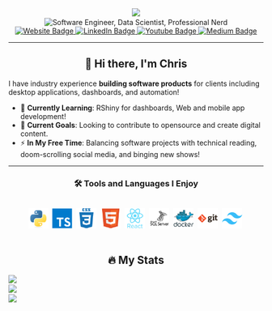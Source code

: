 <div id="header" align="center">
  <img src="./cat_bong.gif" width="150"/>
  <br>
  <img src="https://readme-typing-svg.herokuapp.com?font=monospace&color=ba2158&size=25&center=true&vCenter=true&lines=Software+Engineer;Data+Scientist;Professional+Nerd" alt="Software Engineer, Data Scientist, Professional Nerd">
  <div id="badges">
    <a href="https://www.christopherluu.com">
      <img src="https://img.shields.io/badge/website-000000?style=for-the-badge&logo=About.me&logoColor=white" alt="Website Badge"/>
    </a>
    <a href="www.linkedin.com/in/christopher-luu-542691149">
      <img src="https://img.shields.io/badge/LinkedIn-blue?style=for-the-badge&logo=linkedin&logoColor=white" alt="LinkedIn Badge"/>
    </a>
    <a href="https://www.youtube.com/@chris_codes">
      <img src="https://img.shields.io/badge/YouTube-red?style=for-the-badge&logo=youtube&logoColor=white" alt="Youtube Badge"/>
    </a>
    <a href="https://medium.com/@cluu.codes1337">
      <img src="https://img.shields.io/badge/Medium-12100E?style=for-the-badge&logo=medium&logoColor=white" alt="Medium Badge"/>
    </a>
  </div>
</div>

---

<div align="center">

  ## 👋 Hi there, I'm Chris
  
</div>

  I have industry experience **building software products** for clients including desktop applications, dashboards, and automation!
  - 🔗 **Currently Learning**: RShiny for dashboards, Web and mobile app development!
  - 👐 **Current Goals**: Looking to contribute to opensource and create digital content.
  - ⚡ **In My Free Time**: Balancing software projects with technical reading, doom-scrolling social media, and binging new shows!
  
---

<div align="center">

  ### :hammer_and_wrench: Tools and Languages I Enjoy

<br>  
  <img src="https://github.com/devicons/devicon/blob/master/icons/python/python-original.svg" title="Python" alt="Python" width="40" height="40"/>&nbsp;
  <img src="https://github.com/devicons/devicon/blob/master/icons/typescript/typescript-original.svg" title="TypeScript" alt="TypeScript" width="40" height="40"/>&nbsp;
  <img src="https://github.com/devicons/devicon/blob/master/icons/css3/css3-plain-wordmark.svg" title="CSS3" alt="CSS3" width="40" height="40"/>&nbsp;
  <img src="https://github.com/devicons/devicon/blob/master/icons/html5/html5-original.svg" title="HTML5" alt="HTML5" width="40" height="40"/>&nbsp;
  <img src="https://github.com/devicons/devicon/blob/master/icons/react/react-original-wordmark.svg" title="React" alt="React" width="40" height="40"/>&nbsp;
  <img src="https://github.com/devicons/devicon/blob/master/icons/microsoftsqlserver/microsoftsqlserver-plain-wordmark.svg" title="SQL Server" alt="SQL Server" width="40" height="40"/>&nbsp;
  <img src="https://github.com/devicons/devicon/blob/master/icons/docker/docker-original-wordmark.svg" title="Docker" alt="Docker" width="40" height="40"/>&nbsp;
  <img src="https://github.com/devicons/devicon/blob/master/icons/git/git-original-wordmark.svg" title="Git" alt="Git" width="40" height="40"/>&nbsp;
  <img src="https://github.com/devicons/devicon/blob/master/icons/tailwindcss/tailwindcss-plain.svg" title="Tailwind CSS" alt="Tailwind CSS" width="40" height="40"/>&nbsp;
</div>

<br>


<div align="center">

  ## :fire: My Stats
  
</div>

<div>
  <a href="https://github.com/anuraghazra/github-readme-stats">
    <img src="https://github-readme-stats.vercel.app/api/top-langs/?username=christopher-luu97&layout=compact&hide=jupyter%20notebook&theme=monokai"/>
  </a>
  <br/>
  <a href="https://github.com/anuraghazra/github-readme-stats">
    <img src="https://github-readme-stats.vercel.app/api?username=christopher-luu97&show_icons=true&theme=monokai&hide=issues&rank_icon=github"/>
  </a>
  <br/>
  <a href="https://github.com/ryo-ma/github-profile-trophy">
    <img src="https://github-profile-trophy.vercel.app/?username=christopher-luu97&theme=monokai&title=Joined2020,Commits,Experience,Repositories,Stars,Followers"/>
  </a>
</div>



